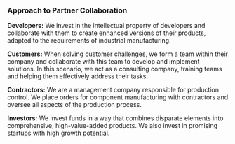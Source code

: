 ### Approach to Partner Collaboration

**Developers:** We invest in the intellectual property of developers and collaborate with them to create enhanced versions of their products, adapted to the requirements of industrial manufacturing.

**Customers:** When solving customer challenges, we form a team within their company and collaborate with this team to develop and implement solutions. In this scenario, we act as a consulting company, training teams and helping them effectively address their tasks.

**Contractors:** We are a management company responsible for production control. We place orders for component manufacturing with contractors and oversee all aspects of the production process.

**Investors:** We invest funds in a way that combines disparate elements into comprehensive, high-value-added products. We also invest in promising startups with high growth potential.